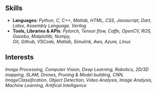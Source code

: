 ## Skills

* **Languages**: *Python, C, C++, Matlab, HTML, CSS, Javascript, Dart, Latex, Assembly Language, Verilog*
* **Tools, Libraries & APIs**: *Pytorch, Tensor flow, Caffe, OpenCV, ROS, Gazebo, Matplotlib, Numpy,  
Git, Github, VSCode, Matlab, Simulink, Aws, Azure, Linux*

## Interests

*Image Processing, Computer Vision, Deep Learning, Robotics, 2D/3D mapping, SLAM, Drones, Pruning & Model building, CNN, ImageClassification, Object Detection, Video Analysis, Image Analysis, Machine Learning, Artifical Intelligence*




